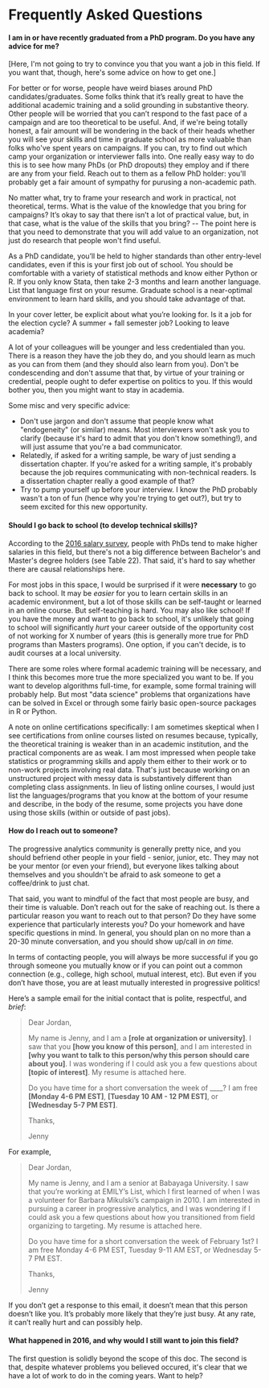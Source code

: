 # Frequently Asked Questions

#### I am in or have recently graduated from a PhD program. Do you have any advice for me?

[Here, I'm not going to try to convince you that you want a job in this field. If you want that, though, here's some advice on how to get one.]

For better or for worse, people have weird biases around PhD candidates/graduates. Some folks think that it’s really great to have the additional academic training and a solid grounding in substantive theory. Other people will be worried that you can’t respond to the fast pace of a campaign and are too theoretical to be useful. And, if we're being totally honest, a fair amount will be wondering in the back of their heads whether you will see your skills and time in graduate school as more valuable than folks who've spent years on campaigns. If you can, try to find out which camp your organization or interviewer falls into. One really easy way to do this is to see how many PhDs (or PhD dropouts) they employ and if there are any from your field. Reach out to them as a fellow PhD holder: you'll probably get a fair amount of sympathy for purusing a non-academic path.

No matter what, try to frame your research and work in practical, not theoretical, terms. What is the value of the knowledge that you bring for campaigns? It’s okay to say that there isn’t a lot of practical value, but, in that case, what is the value of the skills that you bring? -- The point here is that you need to demonstrate that you will add value to an organization, not just do research that people won't find useful.

As a PhD candidate, you’ll be held to higher standards than other entry-level candidates, even if this is your first job out of school. You should be comfortable with a variety of statistical methods and know either Python or R. If you only know Stata, then take 2-3 months and learn another language. List that language first on your resume. Graduate school is a near-optimal environment to learn hard skills, and you should take advantage of that.

In your cover letter, be explicit about what you’re looking for. Is it a job for the election cycle? A summer + fall semester job? Looking to leave academia? 

A lot of your colleagues will be younger and less credentialed than you. There is a reason they have the job they do, and you should learn as much as you can from them (and they should also learn from you). Don't be condescending and don't assume that that, by virtue of your training or credential, people ought to defer expertise on politics to you. If this would bother you, then you might want to stay in academia.

Some misc and very specific advice:

* Don't use jargon and don't assume that people know what "endogeneity" (or similar) means. Most interviewers won't ask you to clarify (because it's hard to admit that you don't know something!), and will just assume that you're a bad communicator.
* Relatedly, if asked for a writing sample, be wary of just sending a dissertation chapter. If you're asked for a writing sample, it's probably because the job requires communicating with non-technical readers. Is a dissertation chapter really a good example of that?
* Try to pump yourself up before your interview. I know the PhD probably wasn't a ton of fun (hence why you're trying to get out?), but try to seem excited for this new opportunity.

#### Should I go back to school (to develop technical skills)?

According to the [2016 salary survey](http://crackthecode.io/salary_survey2016.pdf), people with PhDs tend to make higher salaries in this field, but there's not a big difference between Bachelor's and Master's degree holders (see Table 22). That said, it's hard to say whether there are causal relationships here.

For most jobs in this space, I would be surprised if it were **necessary** to go back to school. It may be *easier* for you to learn certain skills in an academic environment, but a lot of those skills can be self-taught or learned in an online course. But self-teaching is hard. You may also like school! If you have the money and want to go back to school, it's unlikely that going to school will significantly *hurt* your career outside of the opportunity cost of not working for X number of years (this is generally more true for PhD programs than Masters programs). One option, if you can't decide, is to audit courses at a local university.

There are some roles where formal academic training will be necessary, and I think this becomes more true the more specialized you want to be. If you want to develop algorithms full-time, for example, some formal training will probably help. But most "data science" problems that organizations have can be solved in Excel or through some fairly basic open-source packages in R or Python. 

A note on online certifications specifically: I am sometimes skeptical when I see certifications from online courses listed on resumes because, typically, the theoretical training is weaker than in an academic institution, and the practical components are as weak. I am most impressed when people take statistics or programming skills and apply them either to their work or to non-work projects involving real data. That's just because working on an unstructured project with messy data is substantively different than completing class assignments. In lieu of listing online courses, I would just list the languages/programs that you know at the bottom of your resume and describe, in the body of the resume, some projects you have done using those skills (within or outside of past jobs).


#### How do I reach out to someone?

The progressive analytics community is generally pretty nice, and you should befriend other people in your field - senior, junior, etc. They may not be your mentor (or even your friend), but everyone likes talking about themselves and you shouldn't be afraid to ask someone to get a coffee/drink to just chat.

That said, you want to mindful of the fact that most people are busy, and their time is valuable. Don’t reach out for the sake of reaching out. Is there a particular reason you want to reach out to that person? Do they have some experience that particularly interests you? Do your homework and have specific questions in mind. In general, you should plan on no more than a 20-30 minute conversation, and you should show up/call in *on time.*

In terms of contacting people, you will always be more successful if you go through someone you mutually know or if you can point out a common connection (e.g., college, high school, mutual interest, etc). But even if you don’t have those, you are at least mutually interested in progressive politics! 

Here’s a sample email for the initial contact that is polite, respectful, and *brief*:

> Dear Jordan,
>
> My name is Jenny, and I am a __[role at organization or university]__. I saw that you __[how you know of this person]__, and I am interested in __[why you want to talk to this person/why this person should care about you]__. I was wondering if I could ask you a few questions about __[topic of interest]__. My resume is attached here. 
>
> Do you have time for a short conversation the week of ____? I am free __[Monday 4-6 PM EST]__, __[Tuesday 10 AM - 12 PM EST]__, or __[Wednesday 5-7 PM EST]__.
>
> Thanks,
>
> Jenny

For example,

> Dear Jordan,
>
> My name is Jenny, and I am a senior at Babayaga University. I saw that you’re working at EMILY’s List, which I first learned of when I was a volunteer for Barbara Mikulski’s campaign in 2010. I am interested in pursuing a career in progressive analytics, and I was wondering if I could ask you a few questions about how you transitioned from field organizing to targeting. My resume is attached here. 
> 
> Do you have time for a short conversation the week of February 1st? I am free Monday 4-6 PM EST, Tuesday 9-11 AM EST, or Wednesday 5-7 PM EST.
> 
> Thanks,
> 
> Jenny

If you don’t get a response to this email, it doesn’t mean that this person doesn’t like you. It’s probably more likely that they’re just busy. At any rate, it can’t really hurt and can possibly help.

#### What happened in 2016, and why would I still want to join this field?

The first question is solidly beyond the scope of this doc. The second is that, despite whatever problems you believed occured, it's clear that we have a lot of work to do in the coming years. Want to help?
